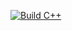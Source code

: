 [![Build C++](https://github.com/matthewbutcher/ci-cd/actions/workflows/build.yml/badge.svg)](https://github.com/matthewbutcher/ci-cd/actions/workflows/build.yml)
